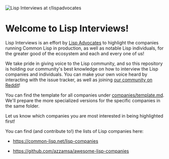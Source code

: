 ![Lisp Interviews at r/lispadvocates](https://raw.githubusercontent.com/lisp-advocates/i/master/headers/lisp-interviews.png)

# Welcome to Lisp Interviews!

Lisp Interviews is an effort by [Lisp
Advocates](https://www.reddit.com/r/lispadvocates) to highlight the companies
running Common Lisp in production, as well as notable Lisp individuals, for the
greater good of the ecosystem and each and every one of us!

We take pride in giving voice to the Lisp community, and so this repository is
holding our community's best knowledge on how to interview the Lisp companies
and individuals. You can make your own voice heard by interacting with the
issue tracker, as well as joining [our community on
Reddit](https://www.reddit.com/r/lispadvocates)!

You can find the template for all companies under [companies/template.md](companies/template.md). We'll prepare the more specialized versions for the
specific companies in the same folder.

Let us know which companies you are most interested in being highlighted first!

You can find (and contribute to!) the lists of Lisp companies here:

- https://common-lisp.net/lisp-companies

- https://github.com/azzamsa/awesome-lisp-companies

